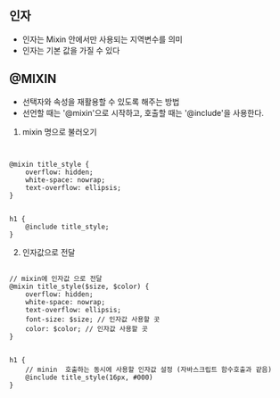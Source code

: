 ## 인자

* 인자는 Mixin 안에서만 사용되는 지역변수를 의미
* 인자는 기본 값을 가질 수 있다

## @MIXIN

* 선택자와 속성을 재활용할 수 있도록 해주는 방법 
* 선언할 때는 '@mixin'으로 시작하고, 호출할 때는 '@include'을 사용한다.




1. mixin 명으로 불러오기

````


@mixin title_style {
    overflow: hidden;
    white-space: nowrap;
    text-overflow: ellipsis;
}


h1 {
    @include title_style;
}

````

2. 인자값으로 전달


````

// mixin에 인자값 으로 전달
@mixin title_style($size, $color) {
    overflow: hidden;
    white-space: nowrap;
    text-overflow: ellipsis;
    font-size: $size; // 인자값 사용할 곳
    color: $color; // 인자값 사용할 곳
}


h1 {
    // minin  호출하는 동시에 사용할 인자값 설정 (자바스크립트 함수호출과 같음)
    @include title_style(16px, #000)
}

````